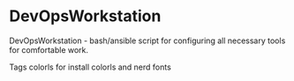 # DevOpsWorkstation
DevOpsWorkstation - bash/ansible script for configuring all necessary tools for comfortable work.

Tags 
colorls for install colorls and nerd fonts
